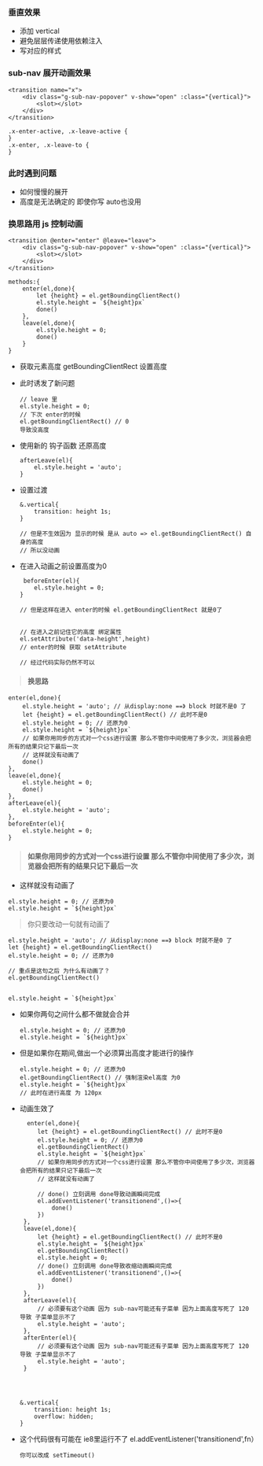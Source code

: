 ### 垂直效果

- 添加 vertical
- 避免层层传递使用依赖注入
- 写对应的样式

### sub-nav 展开动画效果

```
<transition name="x">
    <div class="g-sub-nav-popover" v-show="open" :class="{vertical}">
        <slot></slot>
    </div>
</transition>

.x-enter-active, .x-leave-active {
}
.x-enter, .x-leave-to {
}

```

### 此时遇到问题

- 如何慢慢的展开
- 高度是无法确定的 即使你写 auto也没用

### 换思路用 js 控制动画

```
<transition @enter="enter" @leave="leave">
    <div class="g-sub-nav-popover" v-show="open" :class="{vertical}">
        <slot></slot>
    </div>
</transition>

methods:{
    enter(el,done){
        let {height} = el.getBoundingClientRect()
        el.style.height = `${height}px`
        done()
    },
    leave(el,done){
        el.style.height = 0;
        done()
    }
}
``` 

- 获取元素高度 getBoundingClientRect 设置高度
- 此时诱发了新问题 
    ```
    // leave 里
    el.style.height = 0;
    // 下次 enter的时候 
    el.getBoundingClientRect() // 0
    导致没高度
    ```  
- 使用新的 钩子函数  还原高度
    ```
    afterLeave(el){
        el.style.height = 'auto';
    }
    ```
    
- 设置过渡
    ```
    &.vertical{
        transition: height 1s;
    }
    
    // 但是不生效因为 显示的时候 是从 auto => el.getBoundingClientRect() 自身的高度
    // 所以没动画
    ```
- 在进入动画之前设置高度为0
    ```
     beforeEnter(el){
        el.style.height = 0;
    }
    
    // 但是这样在进入 enter的时候 el.getBoundingClientRect 就是0了
    
    
    // 在进入之前记住它的高度 绑定属性
    el.setAttribute('data-height',height)
    // enter的时候 获取 setAttribute
    
    // 经过代码实际仍然不可以
    ```
    
> #### 换思路

```
enter(el,done){
    el.style.height = 'auto'; // 从display:none ==》 block 时就不是0 了
    let {height} = el.getBoundingClientRect() // 此时不是0
    el.style.height = 0; // 还原为0
    el.style.height = `${height}px`
    // 如果你用同步的方式对一个css进行设置 那么不管你中间使用了多少次，浏览器会把所有的结果只记下最后一次
    // 这样就没有动画了
    done()
},
leave(el,done){
    el.style.height = 0;
    done()
},
afterLeave(el){
    el.style.height = 'auto';
},
beforeEnter(el){
    el.style.height = 0;
}
```

> #### 如果你用同步的方式对一个css进行设置 那么不管你中间使用了多少次，浏览器会把所有的结果只记下最后一次

- 这样就没有动画了

```
el.style.height = 0; // 还原为0
el.style.height = `${height}px`
```

> 你只要改动一句就有动画了

```
el.style.height = 'auto'; // 从display:none ==》 block 时就不是0 了
let {height} = el.getBoundingClientRect() 
el.style.height = 0; // 还原为0

// 重点是这句之后 为什么有动画了？
el.getBoundingClientRect()


el.style.height = `${height}px`
```

- 如果你两句之间什么都不做就会合并
    ```
    el.style.height = 0; // 还原为0
    el.style.height = `${height}px`
    ```
- 但是如果你在期间,做出一个必须算出高度才能进行的操作
    ```
    el.style.height = 0; // 还原为0
    el.getBoundingClientRect() // 强制渲染el高度 为0 
    el.style.height = `${height}px`
    // 此时在进行高度 为 120px
    ```
    
- 动画生效了 
    ```
      enter(el,done){
         let {height} = el.getBoundingClientRect() // 此时不是0
         el.style.height = 0; // 还原为0
         el.getBoundingClientRect()
         el.style.height = `${height}px`
         // 如果你用同步的方式对一个css进行设置 那么不管你中间使用了多少次，浏览器会把所有的结果只记下最后一次
         // 这样就没有动画了

         // done() 立刻调用 done导致动画瞬间完成
         el.addEventListener('transitionend',()=>{
             done()
         })
     },
     leave(el,done){
         let {height} = el.getBoundingClientRect() // 此时不是0
         el.style.height = `${height}px`
         el.getBoundingClientRect()
         el.style.height = 0;
         // done() 立刻调用 done导致收缩动画瞬间完成
         el.addEventListener('transitionend',()=>{
             done()
         })
     },
     afterLeave(el){
         // 必须要有这个动画 因为 sub-nav可能还有子菜单 因为上面高度写死了 120 导致 子菜单显示不了
         el.style.height = 'auto';
     },
     afterEnter(el){
         // 必须要有这个动画 因为 sub-nav可能还有子菜单 因为上面高度写死了 120 导致 子菜单显示不了
         el.style.height = 'auto';
     }
    
    
    
    
    &.vertical{
        transition: height 1s;
        overflow: hidden;
    }
    ```
    
- 这个代码很有可能在 ie8里运行不了 el.addEventListener('transitionend',fn）
    ```
    你可以改成 setTimeout()
    ```
    


